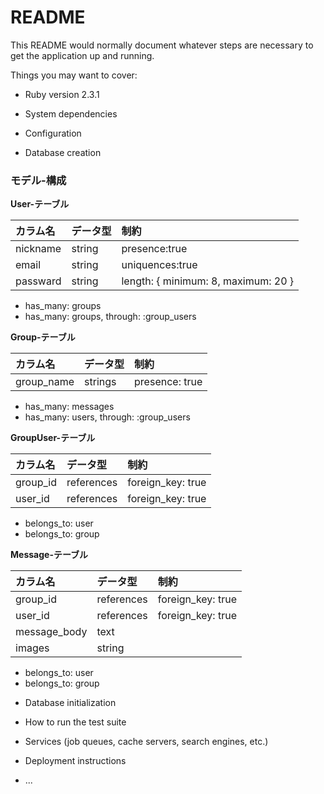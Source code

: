 # README

This README would normally document whatever steps are necessary to get the
application up and running.

Things you may want to cover:

* Ruby version
 2.3.1

* System dependencies

* Configuration

* Database creation

### モデル-構成

__User-テーブル__

| カラム名    | データ型     | 制約 |
|:-----------|:------------|:-------------|
| nickname   | string      | presence:true|
| email      | string      | uniquences:true|
| passward   | string      |  length: { minimum: 8, maximum: 20 }  |

- has_many: groups
- has_many: groups, through: :group_users

__Group-テーブル__

|  カラム名  |  データ型  |  制約  |
|:-----------|:----------|:-------|
| group_name | strings   | presence: true |


- has_many: messages
- has_many: users, through: :group_users

__GroupUser-テーブル__

|  カラム名  |  データ型  |  制約  |
|:-----------|:----------|:-------|
| group_id | references | foreign_key: true | 
| user_id  | references | foreign_key: true | 

- belongs_to: user
- belongs_to: group

__Message-テーブル__

|  カラム名   |  データ型  |  制約  |
|:-----------|:-----------|:-------|
| group_id    | references | foreign_key: true | 
| user_id　　　| references | foreign_key: true | 
| message_body| text    |  |
| images     |  string   |  |  

- belongs_to: user
- belongs_to: group




* Database initialization

* How to run the test suite

* Services (job queues, cache servers, search engines, etc.)

* Deployment instructions

* ...
